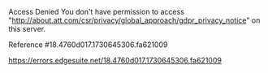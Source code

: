 Access Denied
You don't have permission to access "http://about.att.com/csr/privacy/global_approach/gdpr_privacy_notice" on this server.

Reference #18.4760d017.1730645306.fa621009

https://errors.edgesuite.net/18.4760d017.1730645306.fa621009